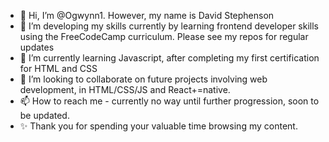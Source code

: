 - 👋 Hi, I’m @Ogwynn1. However, my name is David Stephenson
- 👀 I’m developing my skills currently by learning frontend developer skills using the FreeCodeCamp curriculum. Please see my repos for regular updates
- 🌱 I’m currently learning Javascript, after completing my first certification for HTML and CSS
- 💞️ I’m looking to collaborate on future projects involving web development, in HTML/CSS/JS and React+=native.
- 📫 How to reach me - currently no way until further progression, soon to be updated.
- ✨ Thank you for spending your valuable time browsing my content.
<!---
Ogwynn1/Ogwynn1 is a ✨ special ✨ repository because its `README.md` (this file) appears on your GitHub profile.
You can click the Preview link to take a look at your changes.
--->
